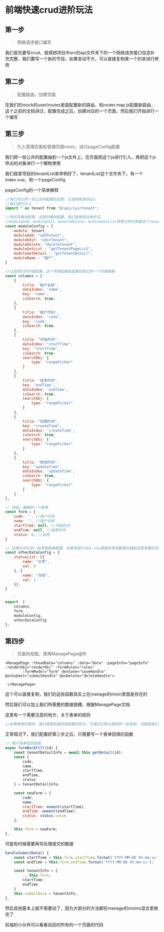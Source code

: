 # 前端快速crud进阶玩法

## 第一步

> 网络请求接口编写

我们首先要写crud，就得把项目中src的api文件夹下的一个网络请求接口信息补充完整，我们要写一个新的节目，如果变动不大，可以直接复制某一个的来进行修改



## 第二步

> 配置路由，创建页面

在我们的mock的user/routes里面配置新的路由，和router.map.js配置新路由，这个之前的文档讲过，配置完成之后，创建对应的一个页面，然后我们开始进行一个编写



## 第三步

> 引入管理页面和管理页面mixin，进行pageConfig配置

我们把一些公共的配置抽到一个js文件上，在页面把这个js进行引入，再把这个js导出的对象进行一个解构使用

我们就拿项目的tenantList来举例好了，tenantList这个文件夹下，有一个index.vue，和一个pageConfig

pageConfig的一个简单解释

```js
//我们可以把一些公共的配置到这里，比如网络请求api
//我们进行引入
import * as tenant from "@/api/sys/tenant";

//然后写模块配置，这里的模块配置，我们就按照这种形式，
//moduleAdd，moduleEdit，moduleDelete，moduleGetList等等分别代表着这个tenant的所有网络请求的导出的方法，在我们的manage的mixin会使用到
const moduleConfig = {
    module: tenant,
    moduleAdd: "addTenant",
    moduleEdit: "editTenant",
    moduleDelete: "deleteTenant",
    moduleGetList : "getTenantPageList",
    moduleGetDetail : "getTenantDetail",
    moduleName : "租户",
}

//以及我们的字段配置，这个字段配置就是展现我们的一个列表数据
const columns = [
    {
        title: '租户名称',
        dataIndex: 'name',
        key: 'name',
        isSearch: true,
    },
    {
        title: '租户代码',
        dataIndex: 'code',
        key: 'code',
        isSearch: true,
    },
    {
        title: "开始时间",
        dataIndex: "startTime",
        key: "startTime",
        isSearch: true,
        searchObj: {
            type: "rangePicker"
        }
    },
    {
        title: '结束时间',
        key: 'endTime',
        dataIndex: 'endTime',
        isSearch: true,
        searchObj: {
            type: "rangePicker"
        }
    },
    {
        title: "创建时间",
        key: "createTime",
        dataIndex: 'createTime',
        isSearch: true,
        searchObj: {
            type: "rangePicker"
        }
    },
    {
        title: "修改时间",
        key: "updateTime",
        dataIndex: 'updateTime',
        isSearch: true,
        searchObj: {
            type: "rangePicker"
        }
    }
];

// 添加，编辑的一个表单
const form = {
    code: '', //租户代码
    name: '', //租户名称
    startTime: null, //开始时间 
    endTime: null, //结束时间
    status: 0, //启用
}

// 这里也可以加一些其他数据配置，如果希望index.vue里面的其他数据也抽到这里来看的话就可以这么写
const otherDataConfig = {
    statusList: [{
        name: "正常",
        val: 0
    }, {
        name: "冻结",
        val: 1
    }],
}


export  {
    columns,
    form,
    moduleConfig,
    otherDataConfig
};
```



## 第四步

> 页面的视图，使用ManagePage组件

```vue
<ManagePage :theadData="columns" :data="data" :pageInfo="pageInfo" :renderObj="renderObj" :formRules="rules"
        :formModel="form" @onSave="saveHandle" @onSubmit="submitHandle" @onDelete="deleteHandle">
            
 </ManagePage>
```

这个可以直接复制，我们的这些函数其实上在manage的mixin里面是存在的

然后我们可以加上我们所需要的数据插槽，根据ManagePage文档

这里有一个需要注意的地方，关于表单的规则

```js
//如果表单的规则，我们使用的是回调函数的形式，不通过它默认提供的一些规则，也就是我们要是用到data的一些值，那我们的这个表单验证函数必须放在data里面才可以生效
```



正常情况下，我们配置好第三步之后，只需要写一个表单回填的函数

```js
// 租户表单信息回填
async formBackFill(id) {
    const tenantDetailInfo = await this.getDetail(id);
    const {
        code,
        name,
        startTime,
        endTime,
        status
    } = tenantDetailInfo;

    const newForm = {
        code,
        name,
        startTime: moment(startTime),
        endTime: moment(endTime),
        status: status.value
    };

    this.form = newForm;
},
```



可能有时候需要再写处理提交的数据

```js
handleSubmitData() {
    const startTime = this.form.startTime.format('YYYY-MM-DD hh:mm:ss');
    const endTime = this.form.endTime.format('YYYY-MM-DD hh:mm:ss');

    const tenantInfo = {
        ...this.form,
        startTime,
        endTime
    }
    this.submitData = tenantInfo;
},
```



然后其他基本上就不需要动了，因为大部分的方法都在manage的mixins混合里做完了



前端的小伙伴可以看看目前的所有的一个页面的代码